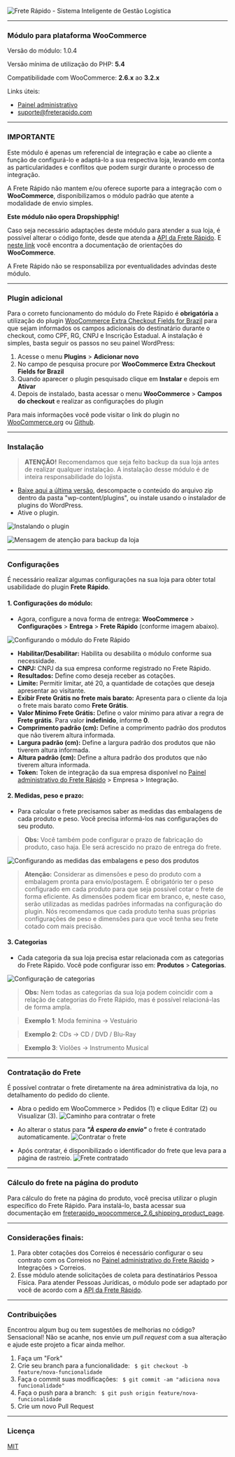 ![Frete Rápido - Sistema Inteligente de Gestão Logística](https://freterapido.com/imgs/frete_rapido.png)

<hr>

### Módulo para plataforma WooCommerce

Versão do módulo: 1.0.4

Versão mínima de utilização do PHP: **5.4**

Compatibilidade com WooCommerce: **2.6.x** ao **3.2.x**

Links úteis:

- [Painel administrativo][2]
- [suporte@freterapido.com][3]

---------------

### IMPORTANTE

Este módulo é apenas um referencial de integração e cabe ao cliente a função de configurá-lo e adaptá-lo a sua respectiva loja, levando em conta as particularidades e conflitos que podem surgir durante o processo de integração.

A Frete Rápido não mantem e/ou oferece suporte para a integração com o **WooCommerce**, disponibilizamos o módulo padrão que atente a modalidade de envio simples.

**Este módulo não opera Dropshipphig!**

Caso seja necessário adaptações deste módulo para atender a sua loja, é possível alterar o código fonte, desde que atenda a [API da Frete Rápido][8]. E [neste link][7] você encontra a documentação de orientações do **WooCommerce**.

A Frete Rápido não se responsabiliza por eventualidades advindas deste módulo.

---------------

### Plugin adicional

Para o correto funcionamento do módulo do Frete Rápido é **obrigatória** a utilização do plugin [WooCommerce Extra Checkout Fields for Brazil][9] para que sejam informados os campos adicionais do destinatário durante o checkout, como CPF, RG, CNPJ e Inscrição Estadual.
A instalação é simples, basta seguir os passos no seu painel WordPress:

1. Acesse o menu **Plugins** > **Adicionar novo**
2. No campo de pesquisa procure por **WooCommerce Extra Checkout Fields for Brazil**
3. Quando aparecer o plugin pesquisado clique em **Instalar** e depois em **Ativar**
4. Depois de instalado, basta acessar o menu **WooCommerce** > **Campos do checkout** e realizar as configurações do plugin

Para mais informações você pode visitar o link do plugin no [WooCommerce.org][9] ou [Github][10].

---------------

### Instalação

>**ATENÇÃO!** Recomendamos que seja feito backup da sua loja antes de realizar qualquer instalação. A instalação desse módulo é de inteira responsabilidade do lojista.


- [Baixe aqui a última versão][4], descompacte o conteúdo do arquivo zip dentro da pasta "wp-content/plugins", ou instale usando o instalador de plugins do WordPress.
- Ative o plugin.

![Instalando o plugin](docs/img/plugin_install.gif "Procedimento de Instalação")

![Mensagem de atenção para backup da loja](docs/img/attention_2.png "#FicaDica ;)")

---------------

### Configurações

É necessário realizar algumas configurações na sua loja para obter total usabilidade do plugin **Frete Rápido**.

#### 1. Configurações do módulo:

- Agora, configure a nova forma de entrega: **WooCommerce** > **Configurações** > **Entrega** > **Frete Rápido** (conforme imagem abaixo).

![Configurando o módulo do Frete Rápido](docs/img/module_page.png "Configurações do módulo")

- **Habilitar/Desabilitar:** Habilita ou desabilita o módulo conforme sua necessidade.
- **CNPJ:** CNPJ da sua empresa conforme registrado no Frete Rápido.
- **Resultados:** Define como deseja receber as cotações.
- **Limite:** Permitir limitar, até 20, a quantidade de cotações que deseja apresentar ao visitante.
- **Exibir Frete Grátis no frete mais barato:** Apresenta para o cliente da loja o frete mais barato como **Frete Grátis**.
- **Valor Mínimo Frete Grátis:**  Define o valor mínimo para ativar a regra de **Frete grátis**. Para valor **indefinido**, informe **0**.
- **Comprimento padrão (cm):** Define a comprimento padrão dos produtos que não tiverem altura informada.
- **Largura padrão (cm):** Define a largura padrão dos produtos que não tiverem altura informada.
- **Altura padrão (cm):** Define a altura padrão dos produtos que não tiverem altura informada.
- **Token:** Token de integração da sua empresa disponível no [Painel administrativo do Frete Rápido][2] > Empresa > Integração.

#### 2. Medidas, peso e prazo:

- Para calcular o frete precisamos saber as medidas das embalagens de cada produto e peso. Você precisa informá-los nas configurações do seu produto.

> **Obs:** Você também pode configurar o prazo de fabricação do produto, caso haja. Ele será acrescido no prazo de entrega do frete.

![Configurando as medidas das embalagens e peso dos produtos](docs/img/product_settings.gif "Configuração das informações dos produtos")

> **Atenção:** Considerar as dimensões e peso do produto com a embalagem pronta para envio/postagem.
> É obrigatório ter o peso configurado em cada produto para que seja possível cotar o frete de forma eficiente. As dimensões podem ficar em branco, e, neste caso, serão utilizadas as medidas padrões informadas na configuração do plugin.
> Nós recomendamos que cada produto tenha suas próprias configurações de peso e dimensões para que você tenha seu frete cotado com mais precisão.

#### 3. Categorias
- Cada categoria da sua loja precisa estar relacionada com as categorias do Frete Rápido. Você pode configurar isso em: **Produtos** > **Categorias**.

![Configuração de categorias ](docs/img/categoria_edicao.png "Configuração de categorias")

> **Obs:** Nem todas as categorias da sua loja podem coincidir com a relação de categorias do Frete Rápido, mas é possível relacioná-las de forma ampla.

> **Exemplo 1**: Moda feminina -> Vestuário

> **Exemplo 2**: CDs -> CD / DVD / Blu-Ray

> **Exemplo 3**: Violões -> Instrumento Musical

---------------

### Contratação do Frete

É possível contratar o frete diretamente na área administrativa da loja, no detalhamento do pedido do cliente.

* Abra o pedido em WooCommerce > Pedidos (1) e clique Editar (2) ou Visualizar (3).
![Caminho para contratar o frete](docs/img/pedidos.png "Detalhamento do pedido")

* Ao alterar o status para ***"À espera do envio"*** o frete é contratado automaticamente.
![Contratar o frete](docs/img/pedido_sem_frete_contratado.png "Contratando o frete")

* Após contratar, é disponibilizado o identificador do frete que leva para a página de rastreio.
![Frete contratado](docs/img/pedido_frete_contratado.png "Frete contratado")

---------------

### Cálculo do frete na página do produto

Para cálculo do frete na página do produto, você precisa utilizar o plugin específico do Frete Rápido. Para instalá-lo, basta acessar sua documentação em [freterapido_woocommerce_2.6_shipping_product_page][6].

---------------

### Considerações finais:
1. Para obter cotações dos Correios é necessário configurar o seu contrato com os Correios no [Painel administrativo do Frete Rápido][2] > Integrações > Correios.
2. Esse módulo atende solicitações de coleta para destinatários Pessoa Física. Para atender Pessoas Jurídicas, o módulo pode ser adaptado por você de acordo com a [API da Frete Rápido][8].

--------

### Contribuições
Encontrou algum bug ou tem sugestões de melhorias no código? Sensacional! Não se acanhe, nos envie um *pull request* com a sua alteração e ajude este projeto a ficar ainda melhor.

1. Faça um "Fork"
2. Crie seu branch para a funcionalidade: ` $ git checkout -b feature/nova-funcionalidade`
3. Faça o commit suas modificações: ` $ git commit -am "adiciona nova funcionalidade"`
4. Faça o push para a branch: ` $ git push origin feature/nova-funcionalidade`
5. Crie um novo Pull Request

---------------

### Licença
[MIT][5]


[2]: https://freterapido.com/painel/?origin=github_woocommerce "Painel do Frete Rápido"
[3]: mailto:suporte@freterapido.com "E-mail para a galera super gente fina :)"
[4]: https://github.com/freterapido/freterapido_woocommerce/archive/master.zip
[5]: https://github.com/freterapido/freterapido_woocommerce/blob/master/LICENSE
[6]: https://github.com/freterapido/freterapido_woocommerce_2.6_shipping_product_page
[7]: https://woocommerce.com/developers/
[8]: https://www.freterapido.com/dev/
[9]: https://wordpress.org/plugins/woocommerce-extra-checkout-fields-for-brazil/
[10]: https://github.com/claudiosanches/woocommerce-extra-checkout-fields-for-brazil
